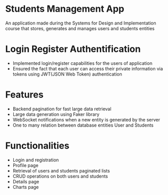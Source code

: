 # Students Management App
An application made during the Systems for Design and Implementation course that stores, generates and manages users and students entities

# Login Register Authentification
- Implemented login/register capabilities for the users of application
- Ensured the fact that each user can access their private information via tokens using JWT(JSON Web Token) authentication

# Features
- Backend pagination for fast large data retrieval
- Large data generation using Faker library
- WebSocket notifications when a new entity is generated by the server
- One to many relation between database entities User and Students

# Functionalities
- Login and registration
- Profile page
- Retrieval of users and students paginated lists
- CRUD operations on both users and students
- Details page
- Charts page
